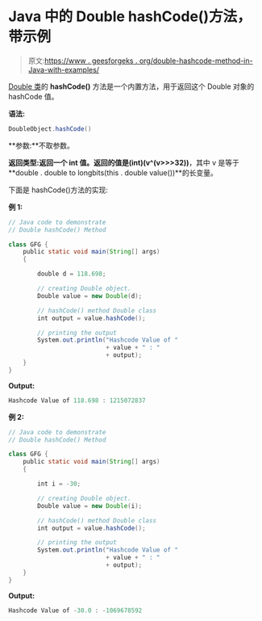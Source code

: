# Java 中的 Double hashCode()方法，带示例

> 原文:[https://www . geesforgeks . org/double-hashcode-method-in-Java-with-examples/](https://www.geeksforgeeks.org/double-hashcode-method-in-java-with-examples/)

[Double 类](https://www.geeksforgeeks.org/java-lang-double-class-java/)的 **hashCode()** 方法是一个内置方法，用于返回这个 Double 对象的 hashCode 值。

**语法:**

```java
DoubleObject.hashCode()
```

**参数:**不取参数。

**返回类型:**返回一个 **int** 值。返回的值是**(int)(v^(v>>>32))**，其中 v 是等于**double . double to longbits(this . double value())**的长变量。

下面是 hashCode()方法的实现:

**例 1:**

```java
// Java code to demonstrate
// Double hashCode() Method

class GFG {
    public static void main(String[] args)
    {

        double d = 118.698;

        // creating Double object.
        Double value = new Double(d);

        // hashCode() method Double class
        int output = value.hashCode();

        // printing the output
        System.out.println("Hashcode Value of "
                           + value + " : "
                           + output);
    }
}
```

**Output:**

```java
Hashcode Value of 118.698 : 1215072837

```

**例 2:**

```java
// Java code to demonstrate
// Double hashCode() Method

class GFG {
    public static void main(String[] args)
    {

        int i = -30;

        // creating Double object.
        Double value = new Double(i);

        // hashCode() method Double class
        int output = value.hashCode();

        // printing the output
        System.out.println("Hashcode Value of "
                           + value + " : "
                           + output);
    }
}
```

**Output:**

```java
Hashcode Value of -30.0 : -1069678592

```